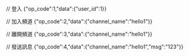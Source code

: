 // 登入
{"op_code":1,"data":{"user_id":1}} 

// 加入頻道
{"op_code":2,"data":{"channel_name":"hello1"}}

// 離開頻道
{"op_code":3,"data":{"channel_name":"hello1"}}

// 發送訊息
{"op_code":4,"data":{"channel_name":"hello1","msg":"123"}}